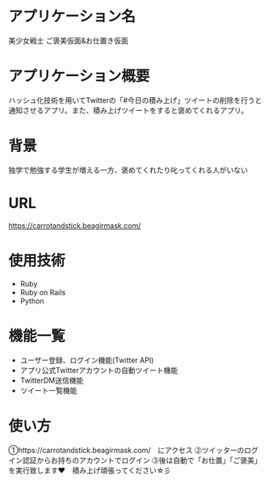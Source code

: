 # アプリケーション名
美少女戦士 ご褒美仮面&お仕置き仮面

# アプリケーション概要
ハッシュ化技術を用いてTwitterの「#今日の積み上げ」ツイートの削除を行うと通知させるアプリ。また、積み上げツイートをすると褒めてくれるアプリ。

# 背景
独学で勉強する学生が増える一方、褒めてくれたり叱ってくれる人がいない

# URL
https://carrotandstick.beagirmask.com/

# 使用技術
- Ruby
- Ruby on Rails
- Python

# 機能一覧
- ユーザー登録、ログイン機能(Twitter API)
- アプリ公式Twitterアカウントの自動ツイート機能
- TwitterDM送信機能
- ツイート一覧機能

# 使い方
➀https://carrotandstick.beagirmask.com/　にアクセス
⓶ツイッターのログイン認証からお持ちのアカウントでログイン
⓷後は自動で「お仕置」「ご褒美」を実行致します❤　積み上げ頑張ってください☆彡
